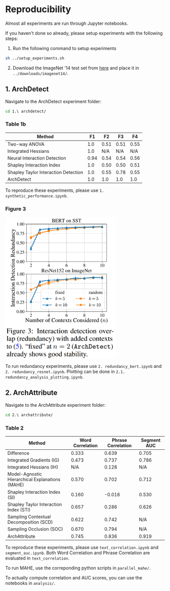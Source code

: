 # Reproducibility

Almost all experiments are run through Jupyter notebooks.

If you haven't done so already, please setup experiments with the following steps:
1. Run the following command to setup experiments
```bash
sh ../setup_experiments.sh
```
2. Download the ImageNet '14 test set from [here](http://www.image-net.org/challenges/LSVRC/2014/) and place it in ```../downloads/imagenet14/```.

## 1. ArchDetect

Navigate to the ArchDetect experiment folder:
```bash
cd 1.\ archdetect/
```

### Table 1b

Method  | F1 | F2 | F3 | F4 
------------- | ------------- | ------------- | ------------- | -------------
Two-way ANOVA  | 1.0  | 0.51  | 0.51  | 0.55
Integrated Hessians  | 1.0  | N/A  | N/A  | N/A
Neural Interaction Detection  | 0.94  | 0.54  | 0.54  | 0.56
Shapley Interaction Index  | 1.0  | 0.50  | 0.50  | 0.51
Shapley Taylor Interaction Detection  | 1.0  | 0.55  | 0.78  | 0.55
ArchDetect  | 1.0  | 1.0  | 1.0  | 1.0


To reproduce these experiments, please use ```1. synthetic_performance.ipynb```.

### Figure 3
<p align="left">
<img src="1. archdetect/redundancy.png" width="350">
</p>

To run redundancy experiments, please use  ```2. redundancy_bert.ipynb``` and ```2. redundancy_resnet.ipynb```. Plotting can be done in ```2.1. redundancy_analysis_plotting.ipynb```.

## 2. ArchAttribute

Navigate to the ArchAttribute experiment folder:
```bash
cd 2.\ archattribute/
```

### Table 2


Method  | Word Correlation | Phrase Correlation | Segment AUC
------------- | ------------- | ------------- | ------------- 
Difference  | 0.333  | 0.639  | 0.705
Integrated Gradients (IG) | 0.473  | 0.737  | 0.786
Integrated Hessians  (IH) | N/A  | 0.128  | N/A
Model-Agnostic Hierarchical Explanations (MAHE) | 0.570  | 0.702  | 0.712
Shapley Interaction Index (SI) | 0.160  | -0.018 | 0.530
Shapley Taylor Interaction Index (STI) | 0.657  | 0.286  | 0.626
Sampling Contextual Decomposition (SCD) | 0.622  | 0.742  | N/A
Sampling Occlusion (SOC) | 0.670  | 0.794  | N/A
ArchAttribute | 0.745  | 0.836  | 0.919

To reproduce these experiments, please use ```text_correlation.ipynb``` and ```segment_auc.ipynb```. Both Word Correlation and Phrase Correlation are evaluated in ```text_correlation```.

To run MAHE, use the correponding python scripts in ```parallel_mahe/```.

To actually compute correlation and AUC scores, you can use the notebooks in ```analysis/```.


